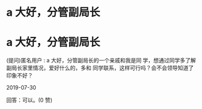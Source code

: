 # a 大好，分管副局长

# a 大好，分管副局长

(提问)匿名用户 : a 大好，分管副局长的一个亲戚和我是同 学，想通过同学多了解副局长家里情况，爱好什么的，多和 同学联系，这样可行吗？会不会领导知道了印象不好？

2019-07-30

回答：可以。(0 赞)